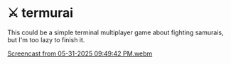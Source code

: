 # ⚔️ termurai
This could be a simple terminal multiplayer game about fighting samurais, but I'm too lazy to finish it. 

[Screencast from 05-31-2025 09:49:42 PM.webm](https://github.com/user-attachments/assets/f7446bf4-9b1c-4c1d-91ff-3f42b7a2a683)
